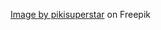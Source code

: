 <a href="https://www.freepik.com/free-vector/error-404-concept-landing-page_4730712.htm#query=404%20page&position=7&from_view=keyword&track=ais">Image by pikisuperstar</a> on Freepik